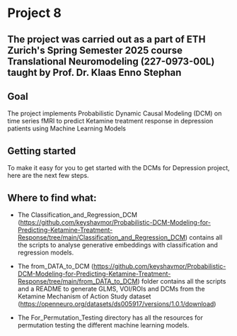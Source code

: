 # Project 8

## The project was carried out as a part of ETH Zurich's Spring Semester 2025 course Translational Neuromodeling (227-0973-00L) taught by Prof. Dr. Klaas Enno Stephan

## Goal 
The project implements Probabilistic Dynamic Causal Modeling (DCM) on time series fMRI to predict Ketamine treatment response in depression patients using Machine Learning Models

## Getting started

To make it easy for you to get started with the DCMs for Depression project, here are the next few steps. 

## Where to find what:

- The Classification_and_Regression_DCM (https://github.com/keyshavmor/Probabilistic-DCM-Modeling-for-Predicting-Ketamine-Treatment-Response/tree/main/Classification_and_Regression_DCM) contains all the scripts to analyse generative embeddings with classification and regression models.

- The from_DATA_to_DCM (https://github.com/keyshavmor/Probabilistic-DCM-Modeling-for-Predicting-Ketamine-Treatment-Response/tree/main/from_DATA_to_DCM) folder contains all the scripts and a README to generate GLMS, VOI/ROIs and DCMs from the Ketamine Mechanism of Action Study
dataset (https://openneuro.org/datasets/ds005917/versions/1.0.1/download)

- The For_Permutation_Testing directory has all the resources for permutation testing the different machine learning models.

